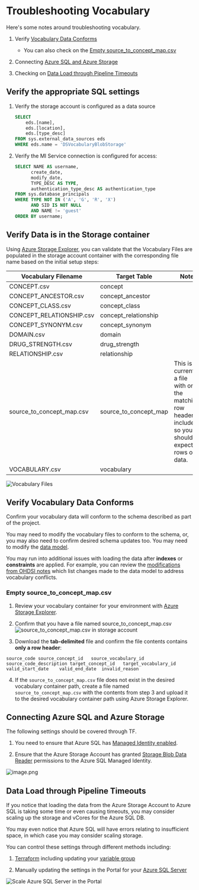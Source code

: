 # Troubleshooting Vocabulary

Here's some notes around troubleshooting vocabulary.

1. Verify [Vocabulary Data Conforms](#verify-vocabulary-data-conforms)
    * You can also check on the [Empty source_to_concept_map.csv](#empty-source_to_concept_map.csv)

2. Connecting [Azure SQL and Azure Storage](#connecting-azure-sql-and-azure-storage)

3. Checking on [Data Load through Pipeline Timeouts](#data-load-through-pipeline-timeouts)

## Verify the appropriate SQL settings

1. Verify the storage account is configured as a data source

    ```sql
    SELECT
        eds.[name],
        eds.[location],
        eds.[type_desc]
    FROM sys.external_data_sources eds
    WHERE eds.name = 'DSVocabularyBlobStorage'
    ```

1. Verify the MI Service connection is configured for access:

   ```sql
   SELECT NAME AS username,
         create_date,
         modify_date,
         TYPE_DESC AS TYPE,
         authentication_type_desc AS authentication_type
   FROM sys.database_principals
   WHERE TYPE NOT IN ('A', 'G', 'R', 'X')
         AND SID IS NOT NULL
         AND NAME != 'guest'
   ORDER BY username;
   ```

## Verify Data is in the Storage container

Using [Azure Storage Explorer](https://azure.microsoft.com/en-us/features/storage-explorer/), you can validate that the Vocabulary Files are populated in the storage account container with the corresponding file name based on the initial setup steps:

| Vocabulary Filename | Target Table | Note |
|--|--|--|
| CONCEPT.csv | concept |  |
| CONCEPT_ANCESTOR.csv | concept_ancestor |  |
| CONCEPT_CLASS.csv | concept_class |  |
| CONCEPT_RELATIONSHIP.csv | concept_relationship |  |
| CONCEPT_SYNONYM.csv | concept_synonym |  |
| DOMAIN.csv | domain |  |
| DRUG_STRENGTH.csv | drug_strength |  |
| RELATIONSHIP.csv | relationship |  |
| source_to_concept_map.csv | source_to_concept_map | This is currently a file with only the matching row header included, so you should expect 0 rows of data. |
| VOCABULARY.csv | vocabulary |  |

![Vocabulary Files](/docs/media/vocabulary_storage_account.png)

## Verify Vocabulary Data Conforms

Confirm your vocabulary data will conform to the schema described as part of the project.

You may need to modify the vocabulary files to conform to the schema, or, you may also need to confirm desired schema updates too.  You may need to modify the [data model](/sql/cdm/v5.3.1/omop_vocabulary_indexes_constraints/).

You may run into additional issues with loading the data after **indexes** or **constraints** are applied.  For example, you can review the [modifications from OHDSI notes](/sql/README.md#modifications-from-ohdsi) which list changes made to the data model to address vocabulary conflicts.

### Empty source_to_concept_map.csv

1. Review your vocabulary container for your environment with [Azure Storage Explorer](https://azure.microsoft.com/en-us/features/storage-explorer/).

2. Confirm that you have a file named source_to_concept_map.csv
![source_to_concept_map.csv in storage account](/docs/media/vocabulary_storage_account_source_to_concept_mapping.png)

3. Download the **tab-delimited** file and confirm the file contents contains **only a row header**:

```csv
source_code	source_concept_id	source_vocabulary_id	source_code_description	target_concept_id	target_vocabulary_id	valid_start_date	valid_end_date	invalid_reason
```

4. If the `source_to_concept_map.csv` file does not exist in the desired vocabulary container path, create a file named `source_to_concept_map.csv` with the contents from step 3 and upload it to the desired vocabulary container path using Azure Storage Explorer.

## Connecting Azure SQL and Azure Storage

The following settings should be covered through TF.

1. You need to ensure that Azure SQL has [Managed Identity enabled](https://docs.microsoft.com/en-us/azure/active-directory/managed-identities-azure-resources/tutorial-windows-vm-access-sql#enable).

2. Ensure that the Azure Storage Account has granted [Storage Blob Data Reader](https://docs.microsoft.com/en-us/azure/role-based-access-control/built-in-roles#storage-blob-data-reader) permissions to the Azure SQL Managed Identity.

![image.png](/docs/media/vocabulary_storage_account_rbac.png)

## Data Load through Pipeline Timeouts

If you notice that loading the data from the Azure Storage Account to Azure SQL is taking some time or even causing timeouts, you may consider scaling up the storage and vCores for the Azure SQL DB.

You may even notice that Azure SQL will have errors relating to insufficient space, in which case you may consider scaling storage.

You can control these settings through different methods including:

1. [Terraform](/infra/terraform/omop) including updating your [variable group](/docs/update_your_variables.md/#2-bootstrap-settings-vg)

2. Manually updating the settings in the Portal for your [Azure SQL Server](https://docs.microsoft.com/en-us/azure/azure-sql/database/single-database-scale#change-storage-size)

![Scale Azure SQL Server in the Portal](/docs/media/vocabulary_azure_sql_scale.png)
